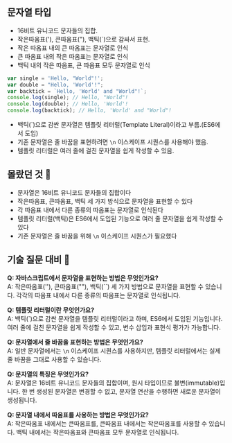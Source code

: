 ## 문자열 타입

-   16비트 유니코드 문자들의 집합.
-   작은따옴표('), 큰따옴표("), 백틱(`)으로 감싸서 표현.
-   작은 따옴표 내의 큰 따옴표는 문자열로 인식
-   큰 따옴표 내의 작은 따옴표는 문자열로 인식
-   백틱 내의 작은 따옴표, 큰 따옴표 모두 문자열로 인식

```js
var single = 'Hello, "World"!';
var double = "Hello, 'World'!";
var backtick = `Hello, 'World' and "World"!`;
console.log(single); // Hello, "World"!
console.log(double); // Hello, 'World'!
console.log(backtick); // Hello, 'World' and "World"!
```

-   백틱(`)으로 감싼 문자열은 템플릿 리터럴(Template Literal)이라고 부름.(ES6에서 도입)
-   기존 문자열은 줄 바꿈을 표현하려면 `\n` 이스케이프 시퀀스를 사용해야 했음.
-   템플릿 리터럴은 여러 줄에 걸친 문자열을 쉽게 작성할 수 있음.

## 몰랐던 것 📝

-   문자열은 16비트 유니코드 문자들의 집합이다
-   작은따옴표, 큰따옴표, 백틱 세 가지 방식으로 문자열을 표현할 수 있다
-   각 따옴표 내에서 다른 종류의 따옴표는 문자열로 인식된다
-   템플릿 리터럴(백틱)은 ES6에서 도입된 기능으로 여러 줄 문자열을 쉽게 작성할 수 있다
-   기존 문자열은 줄 바꿈을 위해 `\n` 이스케이프 시퀀스가 필요했다

## 기술 질문 대비 🤔

**Q: 자바스크립트에서 문자열을 표현하는 방법은 무엇인가요?**<br />
A: 작은따옴표(''), 큰따옴표(""), 백틱(``) 세 가지 방법으로 문자열을 표현할 수 있습니다. 각각의 따옴표 내에서 다른 종류의 따옴표는 문자열로 인식됩니다.

**Q: 템플릿 리터럴이란 무엇인가요?**<br />
A: 백틱(`)으로 감싼 문자열을 템플릿 리터럴이라고 하며, ES6에서 도입된 기능입니다. 여러 줄에 걸친 문자열을 쉽게 작성할 수 있고, 변수 삽입과 표현식 평가가 가능합니다.

**Q: 문자열에서 줄 바꿈을 표현하는 방법은 무엇인가요?**<br />
A: 일반 문자열에서는 `\n` 이스케이프 시퀀스를 사용하지만, 템플릿 리터럴에서는 실제 줄 바꿈을 그대로 사용할 수 있습니다.

**Q: 문자열의 특징은 무엇인가요?**<br />
A: 문자열은 16비트 유니코드 문자들의 집합이며, 원시 타입이므로 불변(immutable)입니다. 한 번 생성된 문자열은 변경할 수 없고, 문자열 연산을 수행하면 새로운 문자열이 생성됩니다.

**Q: 문자열 내에서 따옴표를 사용하는 방법은 무엇인가요?**<br />
A: 작은따옴표 내에서는 큰따옴표를, 큰따옴표 내에서는 작은따옴표를 사용할 수 있습니다. 백틱 내에서는 작은따옴표와 큰따옴표 모두 문자열로 인식됩니다.
